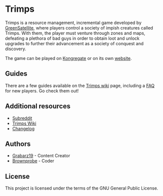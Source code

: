 # Trimps

Trimps is a resource management, incremental game developed by
[GreenSatellite](http://www.kongregate.com/accounts/GreenSatellite), where
players control a society of impish creatures called Trimps. With them, the
player must venture through zones and maps, defeating a plethora of bad guys in
order to obtain loot and unlock upgrades to further their advancement as a
society of conquest and discovery.

The game can be played on
[Kongregate](http://www.kongregate.com/games/GreenSatellite/trimps) or on its
own [website](http://trimps.github.io/).

## Guides

There are a few guides available on the [Trimps wiki](http://trimps.wikia.com/wiki/Guide)
page, including a [FAQ](http://trimps.wikia.com/wiki/New_Player_FAQ) for new
players. Go check them out!

## Additional resources

*   [Subreddit](https://www.reddit.com/r/Trimps/)
*   [Trimps Wiki](http://trimps.wikia.com/wiki/Trimps_Wiki)
*   [Changelog](https://trimps.github.io/updates.html)

## Authors

*   [Grabarz19](https://www.reddit.com/user/Grabarz19) - Content Creator
*   [Brownprobe](https://www.reddit.com/user/brownprobe) - Coder

## License

This project is licensed under the terms of the GNU General Public License.
